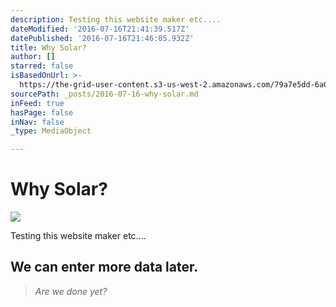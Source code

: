 ```yaml
---
description: Testing this website maker etc....
dateModified: '2016-07-16T21:41:39.517Z'
datePublished: '2016-07-16T21:46:05.932Z'
title: Why Solar?
author: []
starred: false
isBasedOnUrl: >-
  https://the-grid-user-content.s3-us-west-2.amazonaws.com/79a7e5dd-6a0f-4f02-ab2d-f1dd6e93ab0e.png
sourcePath: _posts/2016-07-16-why-solar.md
inFeed: true
hasPage: false
inNav: false
_type: MediaObject

---
```

# Why Solar?
![](https://the-grid-user-content.s3-us-west-2.amazonaws.com/79a7e5dd-6a0f-4f02-ab2d-f1dd6e93ab0e.png)

Testing this website maker etc....

## **We can enter more data later.**

> _Are we done yet?_